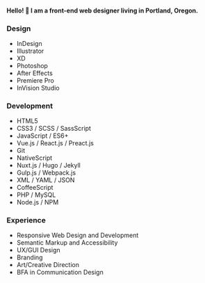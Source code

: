 #### Hello! 👋 I am a front-end web designer living in Portland, Oregon.

### Design

- InDesign
- Illustrator
- XD
- Photoshop
- After Effects
- Premiere Pro
- InVision Studio

### Development

- HTML5
- CSS3 / SCSS / SassScript
- JavaScript / ES6+
- Vue.js / React.js / Preact.js
- Git
- NativeScript
- Nuxt.js / Hugo / Jekyll
- Gulp.js / Webpack.js
- XML / YAML / JSON
- CoffeeScript
- PHP / MySQL
- Node.js / NPM

### Experience

- Responsive Web Design and Development
- Semantic Markup and Accessibility
- UX/GUI Design
- Branding
- Art/Creative Direction
- BFA in Communication Design
